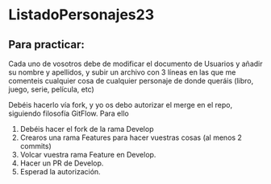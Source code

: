 # ListadoPersonajes23

 ## Para practicar:
Cada uno de vosotros debe de modificar el documento de Usuarios y añadir su nombre y apellidos, y subir un archivo con 3 líneas en las que me comenteis cualquier cosa de cualquier personaje de donde queráis (libro, juego, serie, película, etc)

Debéis hacerlo vía fork, y yo os debo autorizar el merge en el repo, siguiendo filosofía GitFlow. Para ello

1. Debéis hacer el fork de la rama Develop
2. Crearos una rama Features para hacer vuestras cosas (al menos 2 commits)
3. Volcar vuestra rama Feature en Develop.
4. Hacer un PR de Develop.
5. Esperad la autorización.



